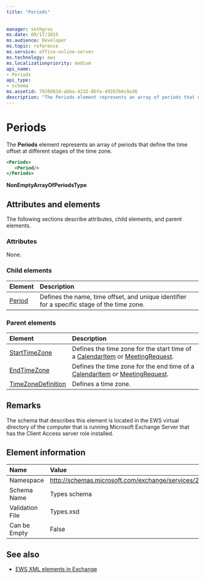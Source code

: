 ```yaml
---
title: "Periods"
 
 
manager: sethgros
ms.date: 09/17/2015
ms.audience: Developer
ms.topic: reference
ms.service: office-online-server
ms.technology: ews
ms.localizationpriority: medium
api_name:
- Periods
api_type:
- schema
ms.assetid: 7920d81d-abba-4232-8bfe-49267b6c9a36
description: "The Periods element represents an array of periods that define the time offset at different stages of the time zone."
---
```


# Periods

The **Periods** element represents an array of periods that define the time offset at different stages of the time zone. 
  
```xml
<Periods>
   <Period/>
</Periods>
```

 **NonEmptyArrayOfPeriodsType**
## Attributes and elements

The following sections describe attributes, child elements, and parent elements.
  
### Attributes

None.
  
### Child elements

|**Element**|**Description**|
|:-----|:-----|
|[Period](period.md) <br/> |Defines the name, time offset, and unique identifier for a specific stage of the time zone.  <br/> |
   
### Parent elements

|**Element**|**Description**|
|:-----|:-----|
|[StartTimeZone](starttimezone.md) <br/> |Defines the time zone for the start time of a [CalendarItem](calendaritem.md) or [MeetingRequest](meetingrequest.md).  <br/> |
|[EndTimeZone](endtimezone.md) <br/> |Defines the time zone for the end time of a [CalendarItem](calendaritem.md) or [MeetingRequest](meetingrequest.md).  <br/> |
|[TimeZoneDefinition](timezonedefinition.md) <br/> |Defines a time zone.  <br/> |
   
## Remarks

The schema that describes this element is located in the EWS virtual directory of the computer that is running Microsoft Exchange Server that has the Client Access server role installed.
  
## Element information

|**Name**|**Value**|
|:-----|:-----|
|Namespace  <br/> |http://schemas.microsoft.com/exchange/services/2006/types  <br/> |
|Schema Name  <br/> |Types schema  <br/> |
|Validation File  <br/> |Types.xsd  <br/> |
|Can be Empty  <br/> |False  <br/> |
   
## See also



- [EWS XML elements in Exchange](ews-xml-elements-in-exchange.md)

